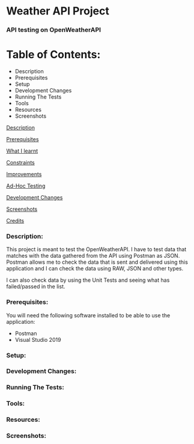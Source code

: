 # Weather API Project

### API testing on OpenWeatherAPI

# Table of Contents:
- Description
- Prerequisites
- Setup
- Development Changes
- Running The Tests
- Tools
- Resources
- Screenshots

[Description](#Description)  
<a name="Description"/>

[Prerequisites](#Prerequisites)  
<a name="Prerequisite"/>

[What I learnt](#What_I_Learnt)  
<a name="What_I_Learnt"/>

[Constraints](#Constraints)  
<a name="Constraints"/>

[Improvements](#Improvements)  
<a name="Improvements"/>

[Ad-Hoc Testing](#Ad-Hoc_Testing)  
<a name="Ad-Hoc_Testing"/>

[Development Changes](#Development_Changes)  
<a name="Development_Changes"/>

[Screenshots](#Screenshots)
<a name="Screenshots"/>

[Credits](#Credits)  
<a name="Credits"/>

### Description: 

This project is meant to test the OpenWeatherAPI. I have to test data that matches with the data gathered from the API using Postman as JSON. Postman allows me to check the data that is sent and delivered using this application and I can check the data using RAW, JSON and other types.

I can also check data by using the Unit Tests and seeing what has failed/passed in the list. 

### Prerequisites:
You will need the following software installed to be able to use the application:
- Postman
- Visual Studio 2019

### Setup:

### Development Changes:

### Running The Tests:

### Tools:

### Resources:

### Screenshots: 
